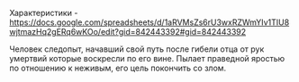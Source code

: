 Характеристики - https://docs.google.com/spreadsheets/d/1aRVMsZs6rU3wxRZWmYIv1TIU8wjtmazHq2gERq6wKOo/edit?gid=842443392#gid=842443392

Человек следопыт, начавший свой путь после гибели отца от рук умертвий которые воскресли по его вине.
Пылает праведной яростью по отношению к неживым, его цель покончить со злом.
